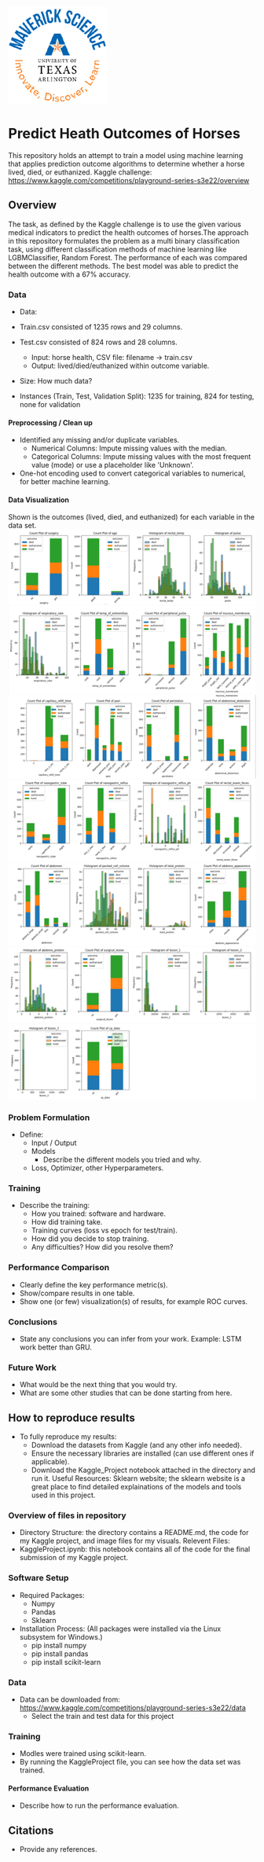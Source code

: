 ![](UTA-DataScience-Logo.png)

# Predict Heath Outcomes of Horses

This repository holds an attempt to train a model using machine learning that applies prediction outcome algorithms to determine whether a horse lived, died, or euthanized. Kaggle challenge: https://www.kaggle.com/competitions/playground-series-s3e22/overview 

## Overview

The task, as defined by the Kaggle challenge is to use the given various medical indicators to predict the health outcomes of horses.The approach in this repository formulates the problem as a multi binary classification task, using different classification methods of machine learning like LGBMClassifier, Random Forest. The performance of each was compared between the different methods. The best model was able to predict the health outcome with a 67% accuracy.


### Data

* Data:
 * Train.csv consisted of 1235 rows and 29 columns.
 * Test.csv consisted of 824 rows and 28 columns.

    * Input: horse health, CSV file: filename -> train.csv
    * Output: lived/died/euthanized within outcome variable.
  * Size: How much data?
  * Instances (Train, Test, Validation Split): 1235 for training, 824 for testing, none for validation

#### Preprocessing / Clean up

* Identified any missing and/or duplicate variables.
   * Numerical Columns: Impute missing values with the median.
   * Categorical Columns: Impute missing values with the most frequent value (mode) or use a placeholder like 'Unknown'.
* One-hot encoding used to convert categorical variables to numerical, for better machine learning.

#### Data Visualization

Shown is the outcomes (lived, died, and euthanized) for each variable in the data set.
![](im1.png) 
![](im2.png) 
![](im3.png) 
![](im4.png) 
![](im5.png) 
![](im6.png) 
![](im7.png) 

### Problem Formulation

* Define:
  * Input / Output
  * Models
    * Describe the different models you tried and why.
  * Loss, Optimizer, other Hyperparameters.

### Training

* Describe the training:
  * How you trained: software and hardware.
  * How did training take.
  * Training curves (loss vs epoch for test/train).
  * How did you decide to stop training.
  * Any difficulties? How did you resolve them?

### Performance Comparison

* Clearly define the key performance metric(s).
* Show/compare results in one table.
* Show one (or few) visualization(s) of results, for example ROC curves.

### Conclusions

* State any conclusions you can infer from your work. Example: LSTM work better than GRU.

### Future Work

* What would be the next thing that you would try.
* What are some other studies that can be done starting from here.

## How to reproduce results

* To fully reproduce my results:
   * Download the datasets from Kaggle (and any other info needed).
   * Ensure the necessary libraries are installed (can use different ones if applicable).
   * Download the Kaggle_Project notebook attached in the directory and run it.
Useful Resources:
Sklearn website; the sklearn website is a great place to find detailed explainations of the models and tools used in this project.

### Overview of files in repository

* Directory Structure: the directory contains a README.md, the code for my Kaggle project, and image files for my visuals.
Relevent Files:
* KaggleProject.ipynb: this notebook contains all of the code for the final submission of my Kaggle project.

### Software Setup
* Required Packages:
   * Numpy
   * Pandas
   * Sklearn
* Installation Process: (All packages were installed via the Linux subsystem for Windows.)
   * pip install numpy
   * pip install pandas
   * pip install scikit-learn

### Data

* Data can be downloaded from: https://www.kaggle.com/competitions/playground-series-s3e22/data 
   * Select the train and test data for this project

### Training

* Modles were trained using scikit-learn.
* By running the KaggleProject file, you can see how the data set was trained.

#### Performance Evaluation

* Describe how to run the performance evaluation.


## Citations

* Provide any references.







